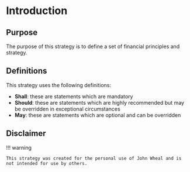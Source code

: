 # Introduction

## Purpose

The purpose of this strategy is to define a set of financial principles and strategy.

## Definitions

This strategy uses the following definitions:

* **Shall**: these are statements which are mandatory
* **Should**: these are statements which are highly recommended but may be overridden in exceptional circumstances
* **May**: these are statements which are optional and can be overridden

## Disclaimer

!!! warning

    This strategy was created for the personal use of John Wheal and is not intended for use by others.
